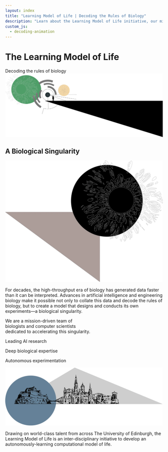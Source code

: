 ```yaml
---
layout: index
title: "Learning Model of Life | Decoding the Rules of Biology"
description: "Learn about the Learning Model of Life initiative, our mission to decode the rules of biology, and our interdisciplinary approach combining deep biological expertise with leading AI research."
custom_js:
  - decoding-animation
---
```


<div class="hero" id="home">
    <h1 class="hero-title">The Learning Model of Life</h1>
    <div id="decoding-animation" class="decoding-animation">Decoding the rules of biology</div>
    <div class="index-image-container">
        <img src="./img/index_one.webp" alt="Artistic representation of biological data" class="index-image">
    </div>
    <section class="content-section" id="singularity">
        <div class="first-content-container">
            <h1 class="subhero-title">A Biological Singularity</h1>
            <img src="./img/index_two.webp" alt="Visualisation of complex biological processes" class="right-image">
            <div class="singularity">
                <p>For decades, the high-throughput era of biology has generated data faster than it can be interpreted. Advances in artificial intelligence and engineering biology make it possible not only to collate this data and decode the rules of biology, but to create a model that designs and conducts its own experiments—a biological singularity.</p>
            </div>
            <div class="mission">
                <p>We are a mission-driven team of<br>biologists and computer scientists<br>dedicated to accelerating this singularity.</p>
            </div>
        </div>
        <div class="second-content-container">
            <div class="strength1">
               <p>Leading AI research</p>
            </div>
            <div class="strength2">
               <p>Deep biological expertise</p>
            </div>
            <div class="strength3">
               <p>Autonomous experimentation</p>
            </div>
            <img src="./img/index_three.webp" alt="Edinburgh syline" class="left-image">
            <div class="uoe">
                <p>Drawing on world-class talent from across The University of Edinburgh, the Learning Model of Life is an inter-disciplinary initiative to develop an autonomously-learning computational model of life.</p>
            </div>
        </div>
    </section>
</div>




